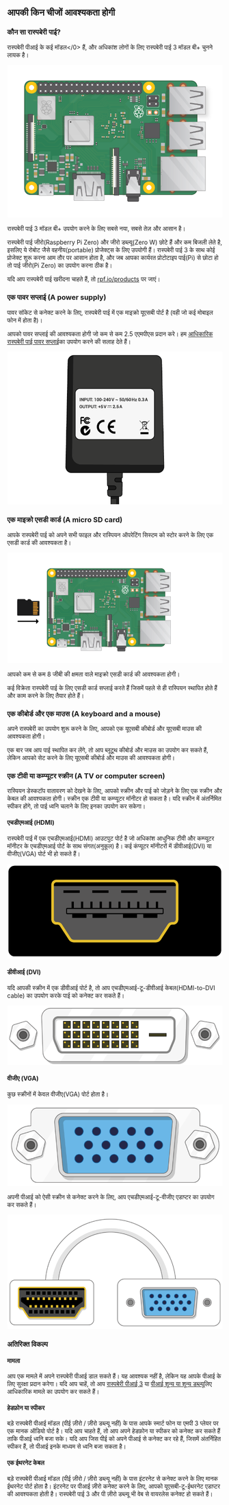 ## आपकी किन चीजों आवश्यकता होगी

### कौन सा रास्पबेरी पाई?

</a>रास्पबेरी पीआई के कई मॉडल</0> हैं, और अधिकांश लोगों के लिए रास्पबेरी पाई 3 मॉडल बी+ चुनने लायक है।

![रास्पबेरी पाई 3](images/raspberry-pi.png)

रास्पबेरी पाई 3 मॉडल बी+ उपयोग करने के लिए सबसे नया, सबसे तेज़ और आसान है।

रास्पबेरी पाई जीरो(Raspberry Pi Zero) और जीरो डब्ल्यू(Zero W) छोटे हैं और कम बिजली लेते है, इसलिए ये रोबोट जैसे वहनीय(portable) प्रोजेक्ट्स के लिए उपयोगी हैं। रास्पबेरी पाई 3 के साथ कोई प्रोजेक्ट शुरू करना आम तौर पर आसान होता है, और जब आपका कार्यरत प्रोटोटाइप पाई(Pi) से छोटा हो तो पाई जीरो(Pi Zero) का उपयोग करना ठीक है।

यदि आप रास्पबेरी पाई खरीदना चाहते हैं, तो [rpf.io/products](https://rpf.io/products) पर जाएं।

### एक पावर सप्लाई (A power supply)

पावर सॉकेट से कनेक्ट करने के लिए, रास्पबेरी पाई में एक माइक्रो यूएसबी पोर्ट है (वही जो कई मोबाइल फोन में होता है)।

आपको पावर सप्लाई की आवश्यकता होगी जो कम से कम 2.5 एएमपीएस प्रदान करे। हम [आधिकारिक रास्पबेरी पाई पावर सप्लाई](https://www.raspberrypi.org/products/raspberry-pi-universal-power-supply/)का उपयोग करने की सलाह देते हैं।

![बिजली की आपूर्ति](images/powersupply.png)

### एक माइक्रो एसडी कार्ड (A micro SD card)

आपके रास्पबेरी पाई को अपने सभी फाइल और रास्पियन ऑपरेटिंग सिस्टम को स्टोर करने के लिए एक एसडी कार्ड की आवश्यकता है।

![एसडी कार्ड](images/pi-sd.png)

आपको कम से कम 8 जीबी की क्षमता वाले माइक्रो एसडी कार्ड की आवश्यकता होगी।

कई विक्रेता रास्पबेरी पाई के लिए एसडी कार्ड सप्लाई करते हैं जिसमें पहले से ही रास्पियन स्थापित होते हैं और काम करने के लिए तैयार होते हैं।

### एक कीबोर्ड और एक माउस (A keyboard and a mouse)

अपने रास्पबेरी का उपयोग शुरू करने के लिए, आपको एक यूएसबी कीबोर्ड और यूएसबी माउस की आवश्यकता होगी।

एक बार जब आप पाई स्थापित कर लेंगे, तो आप ब्लूटूथ कीबोर्ड और माउस का उपयोग कर सकते हैं, लेकिन आपको सेट करने के लिए यूएसबी कीबोर्ड और माउस की आवश्यकता होगी।

### एक टीवी या कम्प्यूटर स्क्रीन (A TV or computer screen)

रास्पियन डेस्कटॉप वातावरण को देखने के लिए, आपको स्क्रीन और पाई को जोड़ने के लिए एक स्क्रीन और केबल की आवश्यकता होगी। स्क्रीन एक टीवी या कम्प्यूटर मॉनीटर हो सकता है। यदि स्क्रीन में अंतर्निमित स्पीकर होंगे, तो पाई ध्वनि चलाने के लिए इनका उपयोग कर सकेगा।

#### एचडीएमआई (HDMI)

रास्पबेरी पाई में एक एचडीएमआई(HDMI) आउटपुट पोर्ट है जो अधिकांश आधुनिक टीवी और कम्प्यूटर मॉनीटर के एचडीएमआई पोर्ट के साथ संगत(अनुकूल) है। कई कंप्यूटर मॉनीटरों में डीवीआई(DVI) या वीजीए(VGA) पोर्ट भी हो सकते हैं।

![एचडीएमआई पोर्ट](images/hdmi-port.png)

#### डीवीआई (DVI)

यदि आपकी स्क्रीन में एक डीवीआई पोर्ट है, तो आप एचडीएमआई-टू-डीवीआई केबल(HDMI-to-DVI cable) का उपयोग करके पाई को कनेक्ट कर सकते हैं।

![डीवी पोर्ट](images/dvi-port.png)

#### वीजीए (VGA)

कुछ स्क्रीनों में केवल वीजीए(VGA) पोर्ट होता है।

![वीजीए पोर्ट](images/vga-port.png)

अपनी पीआई को ऐसी स्क्रीन से कनेक्ट करने के लिए, आप एचडीएमआई-टू-वीजीए एडाप्टर का उपयोग कर सकते हैं।

![वीडीए एडाप्टर पोर्ट के लिए hdmi](images/hdmi-vga-adapter.png)

### अतिरिक्त विकल्प

#### मामला

आप एक मामले में अपने रास्पबेरी पीआई डाल सकते हैं। यह आवश्यक नहीं है, लेकिन यह आपके पीआई के लिए सुरक्षा प्रदान करेगा। यदि आप चाहें, तो आप [रास्पबेरी पीआई 3](https://www.raspberrypi.org/products/raspberry-pi-3-case/) या [पीआई शून्य या शून्य डब्ल्यू](https://www.raspberrypi.org/products/raspberry-pi-zero-case/)लिए आधिकारिक मामले का उपयोग कर सकते हैं।

#### हेडफ़ोन या स्पीकर

बड़े रास्पबेरी पीआई मॉडल (पीई ज़ीरो / ज़ीरो डब्ल्यू नहीं) के पास आपके स्मार्ट फोन या एमपी 3 प्लेयर पर एक मानक ऑडियो पोर्ट है। यदि आप चाहते हैं, तो आप अपने हेडफ़ोन या स्पीकर को कनेक्ट कर सकते हैं ताकि पीआई ध्वनि बजा सके। यदि आप जिस पीई को अपने पीआई से कनेक्ट कर रहे हैं, जिसमें अंतर्निहित स्पीकर हैं, तो पीआई इनके माध्यम से ध्वनि बजा सकता है।

#### एक ईथरनेट केबल

बड़े रास्पबेरी पीआई मॉडल (पीई ज़ीरो / ज़ीरो डब्ल्यू नहीं) के पास इंटरनेट से कनेक्ट करने के लिए मानक ईथरनेट पोर्ट होता है। इंटरनेट पर पीआई ज़ीरो कनेक्ट करने के लिए, आपको यूएसबी-टू-ईथरनेट एडाप्टर की आवश्यकता होती है। रास्पबेरी पाई 3 और पी ज़ीरो डब्ल्यू भी वेब से वायरलेस कनेक्ट हो सकते हैं।